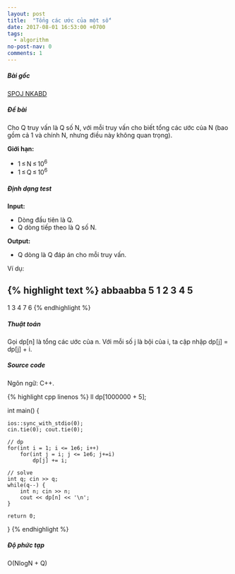 ```yaml
---
layout: post
title:  "Tổng các ước của một số"
date: 2017-08-01 16:53:00 +0700
tags:
  - algorithm
no-post-nav: 0
comments: 1
---
```

##### **Bài gốc**
[SPOJ NKABD](http://vn.spoj.com/problems/NKABD/)

##### **Đề bài**
Cho Q truy vấn là Q số N, với mỗi truy vấn cho biết tổng các ước của N (bao gồm cả 1 và chính N, nhưng điều này không quan trọng).

**Giới hạn:**

* 1 ≤ N ≤ 10<sup>6</sup>
* 1 ≤ Q ≤ 10<sup>6</sup>

##### **Định dạng test**
**Input:**

* Dòng đầu tiên là Q.
* Q dòng tiếp theo là Q số N.

**Output:**
* Q dòng là Q đáp án cho mỗi truy vấn.

Ví dụ:

{% highlight text %}
abbaabba
5
1
2
3
4
5
---
1
3
4
7
6
{% endhighlight %}

##### **Thuật toán**

Gọi dp[n] là tổng các ước của n. Với mỗi số j là bội của i, ta cập nhập dp[j] = dp[j] + i.

##### **Source code**

Ngôn ngữ: C++.

{% highlight cpp linenos %}
ll dp[1000000 + 5];

int main() {

    ios::sync_with_stdio(0);
    cin.tie(0); cout.tie(0);

    // dp
    for(int i = 1; i <= 1e6; i++)
        for(int j = i; j <= 1e6; j+=i)
            dp[j] += i;

    // solve
    int q; cin >> q;
    while(q--) {
        int n; cin >> n;
        cout << dp[n] << '\n';
    }

    return 0;
}
{% endhighlight %}

##### **Độ phức tạp**
O(NlogN + Q)
